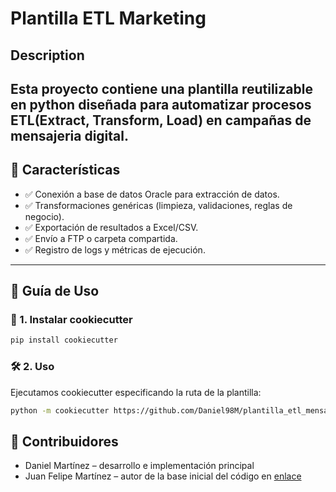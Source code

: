 # Plantilla ETL Marketing

## Description
Esta proyecto contiene una plantilla reutilizable en python diseñada para automatizar procesos ETL(Extract, Transform, Load) en campañas de mensajeria digital.
---

## 📌 Características  
- ✅ Conexión a base de datos Oracle para extracción de datos. 
- ✅ Transformaciones genéricas (limpieza, validaciones, reglas de negocio).  
- ✅ Exportación de resultados a Excel/CSV.  
- ✅ Envío a FTP o carpeta compartida.  
- ✅ Registro de logs y métricas de ejecución.
---


## 🚀 Guía de Uso

### 🔧 1. Instalar cookiecutter
```bash
pip install cookiecutter
```

### 🛠 2. Uso
Ejecutamos cookiecutter especificando la ruta de la plantilla:

```bash
python -m cookiecutter https://github.com/Daniel98M/plantilla_etl_mensajeria
```

## 👥 Contribuidores
- Daniel Martínez – desarrollo e implementación principal  
- Juan Felipe Martínez – autor de la base inicial del código en [enlace](https://github.com/JuanFeA98/Plantilla_DS)

